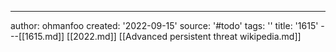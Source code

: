 ---
author: ohmanfoo
created: '2022-09-15'
source: '#todo'
tags: ''
title: '1615'
---[[1615.md]]
[[2022.md]]
[[Advanced persistent threat wikipedia.md]]
